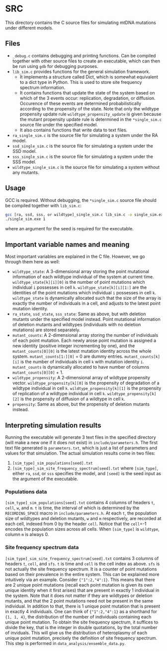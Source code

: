# SRC

This directory contains the C source files for simulating mtDNA mutations under different models. 

## Files

- `_debug.c` contains debugging and printing functions. Can be compiled together with other source files to create an executable, which can then be run using `gdb` for debugging purposes. 
- `lib_sim.c` provides functions for the general simulation framework. 
    - It implements a structure called Dict, which is somewhat equivalent to a dict type in Python. This is used to store site frequency spectrum information. 
    - It contains functions that update the state of the system based on which of the 3 events occur: replication, degradation, or diffusion. Occurence of these events are determined probabilistically according to the propensity of the state. Note that only the wildtype propensity update rule `wildtype_propensity_update` is given because the mutant propensity update rule is determined in the `*single_sim.c` source file under the specified model. 
    - It also contains functions that write data to text files. 
- `ra_single_sim.c` is the source file for simulating a system under the RA model. 
- `ssd_single_sim.c` is the source file for simulating a system under the SSD model. 
- `sss_single_sim.c` is the source file for simulating a system under the SSS model. 
- `wildtype_single_sim.c` is the source file for simulating a system without any mutants. 

## Usage
GCC is required. Without debugging, the `*single_sim.c` source file should be compiled together with `lib_sim.c`:
```bash
gcc [ra, ssd, sss, or wildtype]_single_sim.c lib_sim.c -o single_sim.exe -lgsl -lgslcblas -lm
./single_sim.exe 1
```
where an argument for the seed is required for the executable. 

## Important variable names and meaning
Most important variables are explained in the C file. However, we go through them here as well:
- `wildtype_state`: A 3-dimensional array storing the point mutational information of each wildtype individual of the system at current time. `wildtype_state[k][i][0]` is the number of point mutations which individual `i` possesses in cell `k`. `wildtype_state[k][i][1:]` are the identities of the point mutations which individual `i` possesses in cell `k`. `wildtype_state` is dynamically allocated such that the size of the array is exactly the number of individuals in a cell, and adjusts to the latest point mutation identity. 
- `ra_state`, `ssd_state`, `sss_state`: Same as above, but with deletion mutants under the specified model instead. Point mutational information of deletion mutants and wildtypes (individuals with no deletion mutations) are stored separately. 
- `mutant_counts`: A 2-dimensional array storing the number of individuals of each point mutation. Each newly arose point mutation is assigned a new identity (positive integer incrementing by one), and the `mutant_counts[0][0]` is the latest mutation identity across the whole system. `mutant_counts[1:][0]` = 0 are dummy entries. `mutant_counts[k][i]` is the number of individuals in cell `k` with mutation identity `i`. `mutant_counts` is dynamically allocated to have number of columns `mutant_counts[0][0]` + 1. 
- `wildtype_propensity`: A 2-dimensional array of wildtype propensity vector. `wildtype_propensity[k][0]` is the propensity of degradation of a wildtype individual in cell `k`. `wildtype_propensity[k][1]` is the propensity of replication of a wildtype individual in cell `k`. `wildtype_propensity[k][2]` is the propensity of diffusion of a  wildtype in cell `k`.
- `propensity`: Same as above, but the propensity of deletion mutants instead. 

## Interpreting simulation results
Running the executable will generate 3 text files in the specified directory (will make a new one if it does not exist) in `include/parameters.h`. The first text file generated is `parameters.txt`, which is just a list of parameters and values for that simulation. The actual simulation results come in two files:
1. `[sim_type]_sim_populations[seed].txt`
2. `[sim_type]_sim_site_frequency_spectrum[seed].txt`
where `[sim_type]`, either `ra`, `ssd`, or `sss` specifies the model, and `[seed]` is the seed input as the argument of the executable. 

### Populations data
`[sim_type]_sim_populations[seed].txt` contains 4 columns of headers `t`, `cell`, `w`, and `m`. `t` is time, the interval of which is determined by the `RECORDING_SPACE` macro in `include/parameters.h`. At each `t`, the population size of wildtypes and deletion mutants, `w` and `m` respectively, are recorded at each cell, indexed from 0 by the header `cell`. Notice that the `cell`=-1 encodes the population sizes across all cells. When `[sim_type]` is `wildtype`, column `m` is always 0. 

### Site frequency spectrum data
`[sim_type]_sim_site_frequency_spectrum[seed].txt` contains 3 columns of headers `t`, `cell`, and `sfs`. `t` is time and `cell` is the cell index as above. `sfs` is not actually the site frequency spectrum. It is a counter of point mutations based on their prevalence in the entire system. This can be explained more intuitively via an example. Consider `{"1":2,"4":1}`. This means that there are 2 unique point mutations (recall each point mutation is given its own unique identity when it first arises) that are present in exactly 1 individual in the system. Note that it does not matter if they are wildtypes or deletion mutants, and that the 2 point mutations need not be present in the same individual. In addition to that, there is 1 unique point mutation that is present in exactly 4 individuals. One can think of `{"1":2,"4":1}` as a shorthand for `{1, 1, 4}`, the distribution of the number of individuals containing each unique point mutation. To obtain the site frequency spectrum, it suffices to divide the key, that is the integer in double quotations, by the total number of inviduals. This will give us the distribution of heteroplasmy of each unique point mutation, precisely the definition of site frequency spectrum. This step is performed in `data_analysis/ensemble_data.py`. 